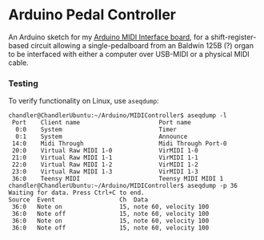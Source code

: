 # Arduino Pedal Controller

An Arduino sketch for my [Arduino MIDI Interface board](https://blog.chandlerswift.com/wp-content/uploads/2017/12/MIDI_Board_Schematic.pdf), for a shift-register-based circuit allowing a single-pedalboard from an Baldwin 125B (?) organ to be interfaced with either a computer over USB-MIDI or a physical MIDI cable.

### Testing
To verify functionality on Linux, use `aseqdump`:

```
chandler@ChandlerUbuntu:~/Arduino/MIDIController$ aseqdump -l
 Port    Client name                      Port name
  0:0    System                           Timer
  0:1    System                           Announce
 14:0    Midi Through                     Midi Through Port-0
 20:0    Virtual Raw MIDI 1-0             VirMIDI 1-0
 21:0    Virtual Raw MIDI 1-1             VirMIDI 1-1
 22:0    Virtual Raw MIDI 1-2             VirMIDI 1-2
 23:0    Virtual Raw MIDI 1-3             VirMIDI 1-3
 36:0    Teensy MIDI                      Teensy MIDI MIDI 1
chandler@ChandlerUbuntu:~/Arduino/MIDIController$ aseqdump -p 36
Waiting for data. Press Ctrl+C to end.
Source  Event                  Ch  Data
 36:0   Note on                15, note 60, velocity 100
 36:0   Note off               15, note 60, velocity 100
 36:0   Note on                15, note 60, velocity 100
 36:0   Note off               15, note 60, velocity 100
```